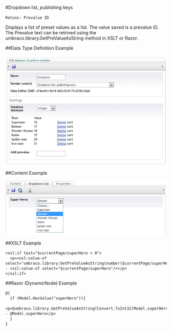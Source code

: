 #Dropdown list, publishing keys

`Retuns: Prevalue ID`

Displays a list of preset values as a list. The value saved is a prevalue ID. The Prevalue text can be retrived using the umbraco.library.GetPreValueAsString method in XSLT or Razor.

##Data Type Definition Example

![Dropdown List, publishing keys Data Type Definition](images/Dropdown-Publish-Keys-DataType.jpg?raw=true)

##Content Example

![Dropdown List, Publish Keys Content Example](images/Dropdown-Content.jpg?raw=true)

##XSLT Example

	<xsl:if test="$currentPage/superHero > 0">  
	  <p><xsl:value-of select="umbraco.library:GetPreValueAsString(number($currentPage/superHero))"/> - <xsl:value-of select="$currentPage/superHero"/></p>  
	</xsl:if>

##Razor (DynamicNode) Example

	@{
	  if (Model.HasValue("superHero")){                                                     
	    <p>@umbraco.library.GetPreValueAsString(Convert.ToInt32(Model.superHero)) - @Model.superHero</p>                                                                                               
	  }
	}